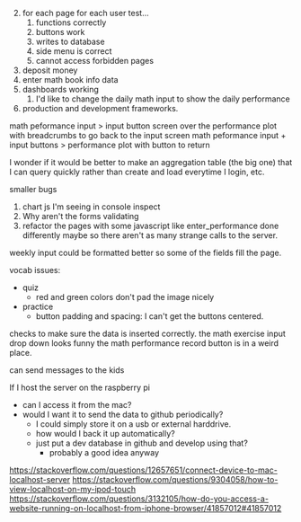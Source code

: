 2. for each page for each user test...
    1. functions correctly
    2. buttons work
    4. writes to database
    5. side menu is correct
    6. cannot access forbidden pages
3. deposit money
4. enter math book info data 
5. dashboards working
    1. I'd like to change the daily math input to show the daily performance
6. production and development frameworks.



math peformance input > input button screen over the performance plot with breadcrumbs to go back to the input screen
math peformance input + input buttons > performance plot with button to return 


I wonder if it would be better to make an aggregation table (the big one) that I can query quickly rather than create and load everytime I login, etc.



smaller bugs
1. chart js I'm seeing in console inspect
2. Why aren't the forms validating
3. refactor the pages with some javascript like enter_performance done differently maybe so there aren't as many strange calls to the server.



weekly input could be formatted better so some of the fields fill the page.


vocab issues:
- quiz
    - red and green colors don't pad the image nicely
- practice
    - button padding and spacing: I can't get the buttons centered.

checks to make sure the data is inserted correctly.
the math exercise input drop down looks funny
the math performance record button is in a weird place.

can send messages to the kids



If I host the server on the raspberry pi
- can I access it from the mac?
- would I want it to send the data to github periodically?
    - I could simply store it on a usb or external harddrive.
    - how would I back it up automatically?
    - just put a dev database in github and develop using that?
        - probably a good idea anyway

https://stackoverflow.com/questions/12657651/connect-device-to-mac-localhost-server
https://stackoverflow.com/questions/9304058/how-to-view-localhost-on-my-ipod-touch
https://stackoverflow.com/questions/3132105/how-do-you-access-a-website-running-on-localhost-from-iphone-browser/41857012#41857012